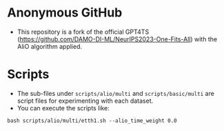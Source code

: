 # Anonymous GitHub
* This repository is a fork of the official GPT4TS (https://github.com/DAMO-DI-ML/NeurIPS2023-One-Fits-All) with the AliO algorithm applied.

# Scripts
* The sub-files under `scripts/alio/multi` and `scripts/basic/multi` are script files for experimenting with each dataset.
* You can execute the scripts like:
```
bash scripts/alio/multi/etth1.sh --alio_time_weight 0.0
```